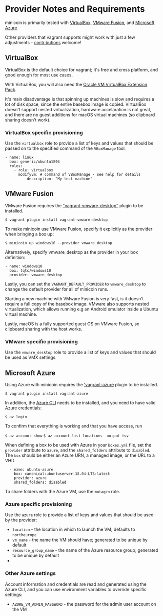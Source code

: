 # Provider Notes and Requirements

minicoin is primarily tested with [VirtualBox](https://virtualbox.org), 
[VMware Fusion](https://www.vmware.com/products/fusion.html), and
[Microsoft Azure](https://portal.azure.com).

Other providers that vagrant supports might work with just a few adjustments -
[contributions](contributing.md) welcome!

## VirtualBox

VirtualBox is the default choice for vagrant; it's free and cross platform,
and good enough for most use cases.

With VirtualBox, you will also need the
[Oracle VM VirtualBox Extension Pack](https://www.virtualbox.org/wiki/Downloads).

It's main disadvantage is that spinning up machines is slow and requires a lot of
disk space, since the entire basebox image is copied. VirtualBox doesn't support
nested virtualization, hardware accelaration is not great, and there are no guest
additions for macOS virtual machines (so clipboard sharing doesn't work).

### VirtualBox specific provisioning

Use the `virtualbox` role to provide a list of keys and values that
should be passed on to the specified command of the `VBoxManage` tool.

```
- name: linux
  box: generic/ubuntu1804
  roles:
    - role: virtualbox
      modifyvm: # command of VBoxManage - see help for details
        --description: "My test machine"
```

## VMware Fusion

VMware Fusion requires the
["vagrant-vmware-desktop"](https://www.vagrantup.com/docs/providers/vmware) plugin
to be installed.

`$ vagrant plugin install vagrant-vmware-desktop`

To make minicoin use VMware Fusion, specify it explicitly as the provider when
bringing a box up:

`$ minicoin up windows10 --provider vmware_desktop`

Alternatively, specify vmware_desktop as the provider in your box definition:

```
- name: windows10
  box: tqtc/windows10
  provider: vmware_desktop
```

Lastly, you can set the `VAGRANT_DEFAULT_PROVIDER` to `vmware_desktop` to change
the default provider for all of minicoin runs.

Starting a new machine with VMware Fusion is very fast, is it doesn't require a full copy
of the basebox image. VMware also supports nested virtualization, which allows running
e.g an Android emulator inside a Ubuntu virtual machine.

Lastly, macOS is a fully supported guest OS on VMware Fusion, so clipboard sharing with
the host works.

### VMware specific provisioning

Use the `vmware_desktop` role to provide a list of keys and values that
should be used as VMX settings.


## Microsoft Azure

Using Azure with minicoin requires the
['vagrant-azure](https://github.com/Azure/vagrant-azure) plugin to be installed.

`$ vagrant plugin install vagrant-azure`

In addition, the [Azure CLI](https://docs.microsoft.com/en-us/cli/azure/install-azure-cli)
needs to be installed, and you need to have valid Azure credentials:

`$ az login`

To confirm that everything is working and that you have access, run

`$ az account show`
`$ az account list-locations -output tsv`


When defining a box to be used with Azure in your `boxes.yml` file, set the
`provider` attribute to `azure`, and the `shared_folders` attribute to `disabled`.
The `box` should be either an Azure URN, a managed image, or the URL to a VHD.

```
  - name: ubuntu-azure
    box: canonical:ubuntuserver:18.04-LTS:latest
    provider: azure
    shared_folders: disabled
```

To share folders with the Azure VM, use the `mutagen` role.

### Azure specific provisioning

Use the `azure` role to provide a list of keys and values that should be
used by the provider:

* `location` - the location in which to launch the VM; defaults to `northeurope`
* `vm_name` - the name the VM should have; generated to be unique by default
* `resource_group_name` - the name of the Azure resource group; generated to be unique by default
* 

### Other Azure settings

Account information and credentials are read and generated using the Azure CLI,
and you can use environment variables to override specific settings:

* `AZURE_VM_ADMIN_PASSWORD` - the password for the admin user account on the VM
